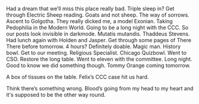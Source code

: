 Had a dream that we’ll miss this place really bad. Triple sleep in? Get through Electric Sheep reading. Goats and not sheep. The way of sorrows. Ascent to Golgotha. They really dicked me, a model Exonian. Taking Pedophilia in the Modern World. Going to be a long night with the CCC. So our posts look invisible in darkmode. Mutatis mutandis. Thaddeus Stevens. Had lunch again with Holden and Jasper. Get through some pages of There There before tomorrow. 4 hours? Definitely doable. Magic man. History bowl. Get to our meeting. Religious Specialist. Chicago Quizbowl. Went to CSO. Restore the long table. Went to eleven with the committee. Long night. Good to know we did something though. Tommy Orange coming tomorrow. 

A box of tissues on the table. Felix’s CCC case hit us hard.

Think there’s something wrong. Blood’s going from my head to my heart and it's supposed to be the other way round.
